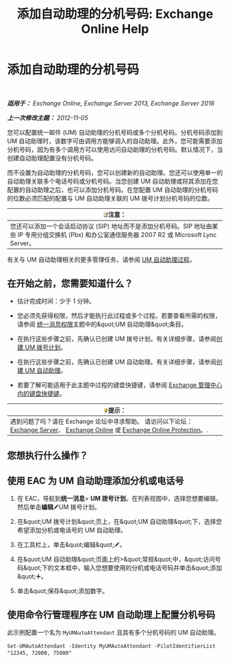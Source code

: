 ﻿---
title: '添加自动助理的分机号码: Exchange Online Help'
TOCTitle: 添加自动助理的分机号码
ms:assetid: f2bd62ba-1e01-4cb7-862c-c750752e20e0
ms:mtpsurl: https://technet.microsoft.com/zh-cn/library/Bb232200(v=EXCHG.150)
ms:contentKeyID: 50491972
ms.date: 05/23/2018
mtps_version: v=EXCHG.150
ms.translationtype: MT
---

# 添加自动助理的分机号码

 

_**适用于：** Exchange Online, Exchange Server 2013, Exchange Server 2016_

_**上一次修改主题：** 2012-11-05_

您可以配置统一邮件 (UM) 自动助理的分机号码或多个分机号码。分机号码添加到 UM 自动助理时，该数字可由调用方能够调入的自动助理。此外，您可能需要添加分机号码，因为有多个调用方可以使用访问自动助理的分机号码。默认情况下，当创建自动助理配置没有分机号码。

而不设置为自动助理的分机号码，您可以创建新的自动助理。您还可以使用单一的自动助理关联多个电话号码或分机号码。当您创建 UM 自动助理或将其添加在您配置的自动助理之后，也可以添加分机号码。在您配置 UM 自动助理的分机号码的位数必须匹配的配置与 UM 自动助理关联的 UM 拨号计划分机号码的位数。

<table>
<thead>
<tr class="header">
<th><img src="images/Bb124558.note(EXCHG.150).gif" title="注意" alt="注意" />注意：</th>
</tr>
</thead>
<tbody>
<tr class="odd">
<td>您还可以添加一个会话启动协议 (SIP) 地址而不是添加分机号码。SIP 地址由某些 IP 专用分组交换机 (Pbx) 和办公室通信服务器 2007 R2 或 Microsoft Lync Server。</td>
</tr>
</tbody>
</table>


有关与 UM 自动助理相关的更多管理任务，请参阅 [UM 自动助理过程](um-auto-attendant-procedures-exchange-2013-help.md)。

## 在开始之前，您需要知道什么？

  - 估计完成时间：少于 1 分钟。

  - 您必须先获得权限，然后才能执行此过程或多个过程。若要查看所需的权限，请参阅 [统一消息权限](unified-messaging-permissions-exchange-2013-help.md)主题中的\&quot;UM 自动助理\&quot;条目。

  - 在执行这些步骤之前，先确认已创建 UM 拨号计划。有关详细步骤，请参阅[创建 UM 拨号计划](create-a-um-dial-plan-exchange-2013-help.md)。

  - 在执行这些步骤之前，先确认已创建 UM 自动助理。有关详细步骤，请参阅[创建 UM 自动助理](create-a-um-auto-attendant-exchange-2013-help.md)。

  - 若要了解可能适用于此主题中过程的键盘快捷键，请参阅 [Exchange 管理中心内的键盘快捷键](keyboard-shortcuts-in-the-exchange-admin-center-exchange-online-protection-help.md)。

<table>
<thead>
<tr class="header">
<th><img src="images/Bb124558.tip(EXCHG.150).gif" title="提示" alt="提示" />提示：</th>
</tr>
</thead>
<tbody>
<tr class="odd">
<td>遇到问题了吗？请在 Exchange 论坛中寻求帮助。 请访问以下论坛：<a href="https://go.microsoft.com/fwlink/p/?linkid=60612">Exchange Server</a>、 <a href="https://go.microsoft.com/fwlink/p/?linkid=267542">Exchange Online</a> 或 <a href="https://go.microsoft.com/fwlink/p/?linkid=285351">Exchange Online Protection</a>。.</td>
</tr>
</tbody>
</table>


## 您想执行什么操作？

## 使用 EAC 为 UM 自动助理添加分机或电话号

1.  在 EAC，导航到**统一消息**\> **UM 拨号计划**。在列表视图中，选择您想要编辑，然后单击**编辑**![编辑图标](images/Bb124582.6f53ccb2-1f13-4c02-bea0-30690e6ea71d(EXCHG.150).gif "编辑图标")UM 拨号计划。

2.  在\&quot;UM 拨号计划\&quot;页上，在\&quot;UM 自动助理\&quot;下，选择您希望添加分机或电话号的 UM 自动助理。

3.  在工具栏上，单击\&quot;编辑\&quot;![编辑图标](images/Bb124582.6f53ccb2-1f13-4c02-bea0-30690e6ea71d(EXCHG.150).gif "编辑图标")。

4.  在\&quot;UM 自动助理\&quot;页面上的\>\&quot;常规\&quot;中，\&quot;访问号码\&quot;下的文本框中，输入您想要使用的分机或电话号码并单击\&quot;添加\&quot;![添加图标](images/JJ218640.c1e75329-d6d7-4073-a27d-498590bbb558(EXCHG.150).gif "添加图标")。

5.  单击\&quot;保存\&quot;添加数字。

## 使用命令行管理程序在 UM 自动助理上配置分机号码

此示例配置一个名为 `MyUMAutoAttendant` 且具有多个分机号码的 UM 自动助理。

    Set-UMAutoAttendant -Identity MyUMAutoAttendant -PilotIdentifierList "12345, 72000, 75000"

